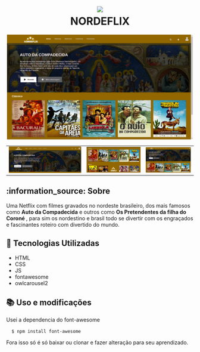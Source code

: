  <h1 align="center"><img src='favicon.ico' width="100px"></br>NORDEFLIX</h1></p>

<p align="center">
<img src='img/nordeflix.png' width="500px"></img>
</p>
<p align="center">
 <table >
   <tr>
    <td><img src='img/filmes_princiapl.png' width="400px">
    </td><td><img src='img/filmes.png' width="300px"></td>
    <td><img src='img/nordeflix.png' width="250px"></img></td>
   <tr>
 </table>
 </p>
<h2> :information_source: Sobre</h2>

 Uma Netflix com filmes gravados no nordeste brasileiro, dos mais famosos 
 como <b>Auto da Compadecida</b> e outros como <b>Os Pretendentes da filha do Coroné </b>, para sim os nordestino e brasil todo se divertir com os engraçados e fascinantes roteiro com divertido do mundo.
 
 
 
## :rocket: Tecnologias Utilizadas 
  - HTML
  - CSS
  - JS
  - fontawesome
  - owlcarousel2

## :books: Uso e modificações
Usei a dependencia do font-awesome
```
  $ npm install font-awesome
```
 Fora isso só é só baixar ou clonar e fazer alteração para seu aprendizado.
 
